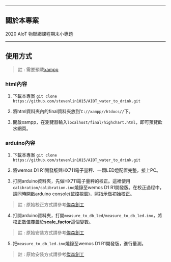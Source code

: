 ----
## 關於本專案

2020 AIoT 物聯網課程期末小專題



----
## 使用方式

>註 : 需要預載[xampp](https://www.apachefriends.org/zh_tw/download.html)

<h3>html內容</h3>


  1. 下載本專案 `git clone https://github.com/stevenlin1015/AIOT_water_to_drink.git`

  2. 將html資料夾內的final資料夾放到‵`C://xampp//htdocs//`下。

  3. 開啟xampp，在瀏覽器輸入`localhost/final/highchart.html`，即可預覽飲水網頁。


<h3>arduino內容</h3>


  1. 下載本專案 `git clone https://github.com/stevenlin1015/AIOT_water_to_drink.git`

  2. 將wemos D1 R1開發版與HX711電子量秤、一顆LED燈配置完整，接上PC。

  3. 打開arduino資料夾，先做HX711電子量秤的校正。這裡使用`calibration/calibration.ino`燒錄至wemos D1 R1開發版。在校正過程中，請同時開啟arduino console(監控視窗)，照指示做初始校正。
  >註 : 原始校正方式請參考[傑森創工](https://blog.jmaker.com.tw/hx711_set/)

  4. 打開arduino資料夾，打開`measure_to_db_led/measure_to_db_led.ino`，將校正數值覆蓋於**scale_factor**這個變數。
  >註 : 原始安裝方式請參考[傑森創工](https://blog.jmaker.com.tw/hx711_set/)

  5. 把`measure_to_db_led.ino`燒錄至wemos D1 R1開發版，進行量測。
  >註 : 原始安裝方式請參考[傑森創工](https://blog.jmaker.com.tw/hx711_set/)
  